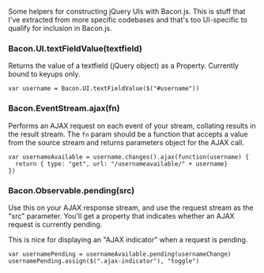 Some helpers for constructing jQuery UIs with Bacon.js. This is stuff that I've extracted from more specific codebases and that's too UI-specific to qualify for inclusion in Bacon.js.

### Bacon.UI.textFieldValue(textfield)

Returns the value of a textfield (jQuery object) as a Property. Currently bound to keyups only.

    var username = Bacon.UI.textFieldValue($("#username"))

### Bacon.EventStream.ajax(fn)

Performs an AJAX request on each event of your stream, collating results in the result stream. The `fn` param should be a function that accepts a value from the source stream and returns parameters object for the AJAX call.

    var usernameAvailable = username.changes().ajax(function(username) { 
      return { type: "get", url: "/usernameavailable/" + username} 
    })
    
### Bacon.Observable.pending(src)

Use this on your AJAX response stream, and use the request stream as the "src" parameter. You'll get a property that indicates whether an AJAX request is currently pending.

This is nice for displaying an "AJAX indicator" when a request is pending.

    var usernamePending = usernameAvailable.pending(usernameChange)
    usernamePending.assign($(".ajax-indicator"), "toggle")